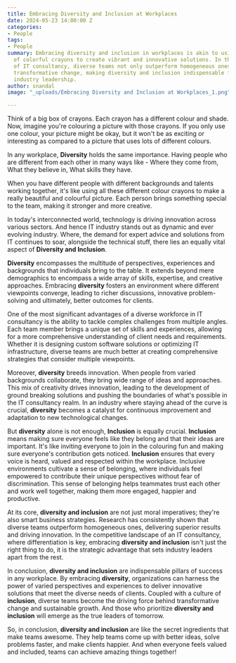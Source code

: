 ```yaml
---
title: Embracing Diversity and Inclusion at Workplaces
date: 2024-05-23 14:00:00 Z
categories:
- People
tags:
- People
summary: Embracing diversity and inclusion in workplaces is akin to using a multitude
  of colorful crayons to create vibrant and innovative solutions. In the dynamic realm 
  of IT consultancy, diverse teams not only outperform homogeneous ones but also drive
  transformative change, making diversity and inclusion indispensable for success and 
  industry leadership.
author: snandal
image: "_uploads/Embracing Diversity and Inclusion at Workplaces_1.png"

---
```


Think of a big box of crayons. Each crayon has a different colour and shade. 
Now, imagine you're colouring a picture with those crayons. If you only use one colour, your picture might be okay, but it won't be as exciting or interesting as compared to a picture that uses lots of different colours.

In any workplace, **Diversity** holds the same importance. Having people who are different from each other in many ways like - Where they come from, What they believe in, What skills they have.

When you have different people with different backgrounds and talents working together, it's like using all these different colour crayons to make a really beautiful and colourful picture. Each person brings something special to the team, making it stronger and more creative.

In today's interconnected world, technology is driving innovation across various sectors. And hence IT industry stands out as dynamic and ever evolving industry. Where, the demand for expert advice and solutions from IT continues to soar, alongside the technical stuff, there lies an equally vital aspect of **Diversity and Inclusion**.

**Diversity** encompasses the multitude of perspectives, experiences and backgrounds that individuals bring to the table. 
It extends beyond mere demographics to encompass a wide array of skills, expertise, and creative approaches. 
Embracing **diversity** fosters an environment where different viewpoints converge, leading to richer discussions, innovative problem-solving and ultimately, better outcomes for clients.

One of the most significant advantages of a diverse workforce in IT consultancy is the ability to tackle complex challenges from multiple angles. 
Each team member brings a unique set of skills and experiences, allowing for a more comprehensive understanding of client needs and requirements. 
Whether it is designing custom software solutions or optimizing IT infrastructure, diverse teams are much better at creating comprehensive strategies that consider multiple viewpoints.

Moreover, **diversity** breeds innovation. When people from varied backgrounds collaborate, they bring wide range of ideas and approaches. 
This mix of creativity drives innovation, leading to the development of ground breaking solutions and pushing the boundaries of what's possible in the IT consultancy realm. In an industry where staying ahead of the curve is crucial, **diversity** becomes a catalyst for continuous improvement and adaptation to new technological changes.

But **diversity** alone is not enough, **Inclusion** is equally crucial. 
**Inclusion** means making sure everyone feels like they belong and that their ideas are important. It's like inviting everyone to join in the colouring fun and making sure everyone's contribution gets noticed. **Inclusion** ensures that every voice is heard, valued and respected within the workplace. Inclusive environments cultivate a sense of belonging, where individuals feel empowered to contribute their unique perspectives without fear of discrimination. This sense of belonging helps teammates trust each other and work well together, making them more engaged, happier and productive.

At its core, **diversity and inclusion** are not just moral imperatives; they're also smart business strategies. Research has consistently shown that diverse teams outperform homogeneous ones, delivering superior results and driving innovation. In the competitive landscape of an IT consultancy, where differentiation is key, embracing **diversity and inclusion** isn't just the right thing to do, it is the strategic advantage that sets industry leaders apart from the rest.

In conclusion, **diversity and inclusion** are indispensable pillars of success in any workplace. By embracing **diversity**, organizations can harness the power 
of varied perspectives and experiences to deliver innovative solutions that meet the diverse needs of clients. Coupled with a culture of **inclusion**, diverse teams become the driving force behind transformative change and sustainable growth. And those who prioritize **diversity and inclusion** will emerge as the true leaders of tomorrow.

So, in conclusion, **diversity and inclusion** are like the secret ingredients that make teams awesome. They help teams come up with better ideas, solve problems faster, and make clients happier. And when everyone feels valued and included, teams can achieve amazing things together!
